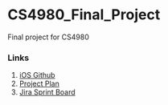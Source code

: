 # CS4980_Final_Project
Final project for CS4980

### Links
1. [iOS Github](https://github.com/michaelboeding/Capstone_Sound_Triangulation_App)
2. [Project Plan](https://docs.google.com/spreadsheets/d/1X2qdCKV7wIKYFM6SmtuHmcRYthCzw9xhopPZ4g8RLXY/edit#gid=0)
3. [Jira Sprint Board](https://soundtriangulation.atlassian.net/jira/software/projects/SOUND/boards/1)

